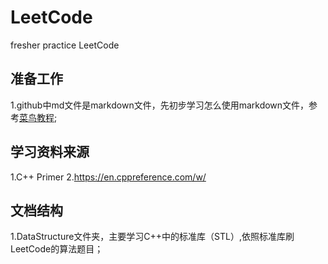 # LeetCode
 fresher practice LeetCode

## 准备工作
1.github中md文件是markdown文件，先初步学习怎么使用markdown文件，参考[菜鸟教程](https://www.runoob.com/markdown/md-tutorial.html);


## 学习资料来源
1.C++ Primer
2.<https://en.cppreference.com/w/>


## 文档结构
1.DataStructure文件夹，主要学习C++中的标准库（STL）,依照标准库刷LeetCode的算法题目；





